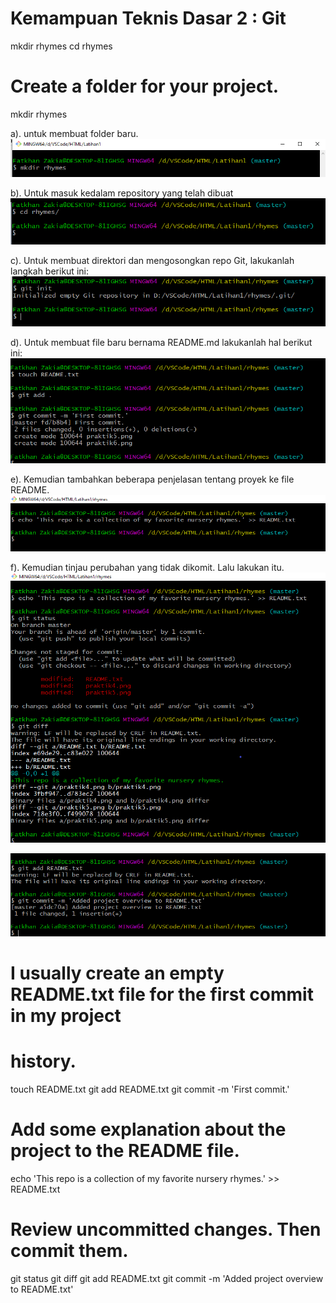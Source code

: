# Kemampuan Teknis Dasar 2 : Git
mkdir rhymes
cd rhymes

# Create a folder for your project.
mkdir rhymes

a). untuk membuat folder baru.
![praktik 1](https://github.com/FatkhanZakia/rhymes/blob/master/praktik1.png)

b). Untuk masuk kedalam repository yang telah dibuat
![praktik 2](https://github.com/FatkhanZakia/rhymes/blob/master/praktik2.png)

c). Untuk membuat direktori dan mengosongkan repo Git, lakukanlah langkah berikut ini:
![praktik 3](https://github.com/FatkhanZakia/rhymes/blob/master/praktik3.png)

d). Untuk membuat file baru bernama README.md lakukanlah hal berikut ini:
![praktik 4](https://github.com/FatkhanZakia/rhymes/blob/master/praktik4.png)

e). Kemudian tambahkan beberapa penjelasan tentang proyek ke file README.
![praktik 5](https://github.com/FatkhanZakia/rhymes/blob/master/praktik5.png)

f). Kemudian tinjau perubahan yang tidak dikomit. Lalu lakukan itu.
![praktik 6](https://github.com/FatkhanZakia/rhymes/blob/master/praktik6.png)

![praktik 7](https://github.com/FatkhanZakia/rhymes/blob/master/praktik7.png)





# I usually create an empty README.txt file for the first commit in my project
# history. 
touch README.txt 
git add README.txt 
git commit -m 'First commit.' 

# Add some explanation about the project to the README file.
echo 'This repo is a collection of my favorite nursery rhymes.' >> README.txt

# Review uncommitted changes. Then commit them.
git status
git diff
git add README.txt
git commit -m 'Added project overview to README.txt'